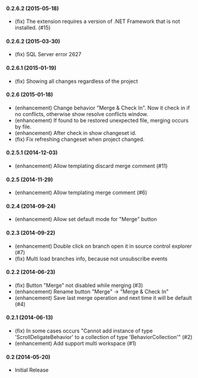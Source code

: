 #### 0.2.6.2 (2015-05-18)
* (fix) The extension requires a version of .NET Framework that is not installed. (#15)

#### 0.2.6.2 (2015-03-30)
* (fix) SQL Server error 2627

#### 0.2.6.1 (2015-01-19)
* (fix) Showing all changes regardless of the project

#### 0.2.6 (2015-01-18)
* (enhancement) Change behavior "Merge & Check In". Now it check in if no conflicts, otherwise show resolve conflicts window.
* (enhancement) If found to be restored unexpected file, merging occurs by file.
* (enhancement) After check in show changeset id.
* (fix) Fix refreshing changeset when project changed.

#### 0.2.5.1 (2014-12-03)
* (enhancement) Allow templating discard merge comment (#11)

#### 0.2.5 (2014-11-29)
* (enhancement) Allow templating merge comment (#6)

#### 0.2.4 (2014-09-24)
* (enhancement) Allow set default mode for "Merge" button

#### 0.2.3 (2014-09-22)
* (enhancement) Double click on branch open it in source control explorer (#7)
* (fix) Multi load branches info, because not unsubscribe events

#### 0.2.2 (2014-06-23)
* (fix) Button "Merge" not disabled while merging (#3)
* (enhancement) Rename button "Merge" -> "Merge & Check In"
* (enhancement) Save last merge operation and next time it will be default (#4)

#### 0.2.1 (2014-06-13)
* (fix) In some cases occurs "Cannot add instance of type 'ScrollDeligateBehavior' to a collection of type 'BehaviorCollection'" (#2)
* (enhancement) Add support multi workspace (#1)

#### 0.2 (2014-05-20)
* Initial Release
